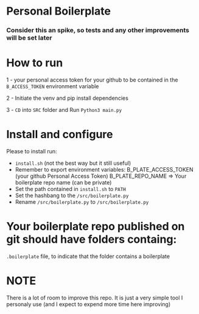 # Personal Boilerplate

### Consider this an spike, so tests and any other improvements will be set later

# How to run
1 - your personal access token for your github to be contained in the `B_ACCESS_TOKEN` environment variable

2 - Initiate the venv and pip install dependencies

3 - `CD` into `SRC` folder and Run `Python3 main.py`

# Install and configure
Please to install run:
- `install.sh` (not the best way but it still useful)
- Remember to export environment variables:
    B_PLATE_ACCESS_TOKEN (your github Personal Access Token)
    B_PLATE_REPO_NAME => Your boilerplate repo name (can be private)
- Set the path contained in `install.sh` to `PATH` 
- Set the hashbang to the `/src/boilerplate.py` 
- Rename `/src/boilerplate.py` to `/src/boilerplate.py` 

# Your boilerplate repo published on git should have folders containg: 
`.boilerplate` file, to indicate that the folder contains a boilerplate 

# NOTE
There is a lot of room to improve this repo.
It is just a very simple tool I personaly use (and I expect to expend more time here improving)
